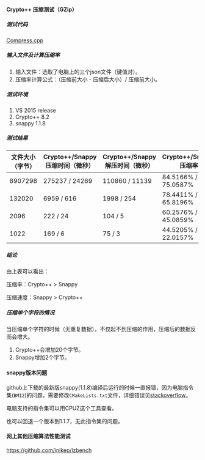 #### Crypto++ 压缩测试（GZip）

##### 测试代码

[Compress.cpp](https://github.com/guangxuanliu/networkExample/blob/master/CryptoPPTest/CryptoPPTest/Compress.cpp)




##### 输入文件及计算压缩率

1. 输入文件：选取了电脑上的三个json文件（键值对）。
2. 压缩率计算公式：（压缩前大小 - 压缩后大小）/ 压缩前大小。



##### 测试环境

1. VS 2015 release 
2. Crypto++ 8.2
3. snappy 1.1.8



##### 测试结果

| 文件大小（字节） | Crypto++/Snappy压缩时间（微秒） | Crypto++/Snappy解压时间（微秒） | Crypto++/Snappy压缩率 |
| ---------------- | ------------------------------- | ------------------------------- | --------------------- |
| 8907298          | 275237 / 24269                  | 110860 / 11139                  | 84.5166% / 75.0587%   |
| 132020           | 6959 / 616                      | 1998 / 254                      | 78.4411% / 65.8196%   |
| 2096             | 222 / 24                        | 104 / 5                         | 60.2576% / 45.0859%   |
| 1022             | 169 / 6                         | 75 / 3                          | 44.5205% / 22.0157%   |



##### 结论

由上表可以看出：

压缩率：Crypto++ > Snappy

压缩速度：Snappy > Crypto++



##### 压缩单个字符的情况

当压缩单个字符的时候（无重复数据），不仅起不到压缩的作用，压缩后的数据反而会增大。

1. Crypto++会增加20个字节。
2. Snappy增加2个字节。



#### snappy版本问题

github上下载的最新版snappy(1.1.8)编译后运行的时候一直报错，因为电脑指令集(`BMI2`)的问题，需要修改`CMakeLists.txt`文件，详细错误见[stackoverflow](https://stackoverflow.com/questions/61053436/how-to-build-snappy-on-windows-10-in-vs2015)。

电脑支持的指令集可以用CPUZ这个工具查看。

也可以回退一个版本到1.1.7，无此指令集的问题。



#### 网上其他压缩算法性能测试

https://github.com/inikep/lzbench



